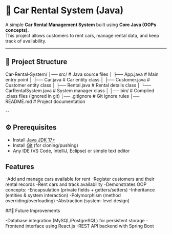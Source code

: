 # 🚗 Car Rental System (Java)

A simple **Car Rental Management System** built using **Core Java (OOPs concepts)**.  
This project allows customers to rent cars, manage rental data, and keep track of availability.  

---

## 📂 Project Structure

Car-Rental-System/
│── src/ # Java source files
│ ├── App.java # Main entry point
│ ├── Car.java # Car entity class
│ ├── Customer.java # Customer entity class
│ ├── Rental.java # Rental details class
│ └── CarRentalSystem.java # System manager class
│
│── bin/ # Compiled .class files (ignored in git)
│── .gitignore # Git ignore rules
│── README.md # Project documentation

--

## ⚙️ Prerequisites

- Install [Java JDK 17+](https://www.oracle.com/java/technologies/javase-jdk17-downloads.html)  
- Install [Git](https://git-scm.com/) (for cloning/pushing)  
- Any IDE (VS Code, IntelliJ, Eclipse) or simple text editor

## Features

-Add and manage cars available for rent
-Register customers and their rental records
-Rent cars and track availability
-Demonstrates OOP concepts:
  -Encapsulation (private fields + getters/setters)
  -Inheritance (entities & system interaction)
  -Polymorphism (method overriding/overloading)
  -Abstraction (system-level design)

##🚀 Future Improvements

-Database integration (MySQL/PostgreSQL) for persistent storage
-Frontend interface using React.js
-REST API backend with Spring Boot
